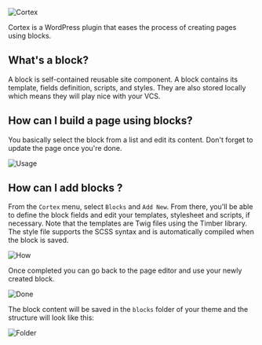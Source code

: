 ![Cortex](https://github.com/logaritmdev/cortex/raw/master/logo.png)

Cortex is a WordPress plugin that eases the process of creating pages using blocks.

## What's a block?

A block is self-contained reusable site component. A block contains its template, fields definition, scripts, and styles. They are also stored locally which means they will play nice with your VCS.

## How can I build a page using blocks?

You basically select the block from a list and edit its content. Don't forget to update the page once you're done.

![Usage](https://github.com/logaritmdev/cortex/raw/master/doc/1.gif)

## How can I add blocks ?
From the `Cortex` menu, select `Blocks` and `Add New`. From there, you'll be able to define the block fields and edit your templates, stylesheet and scripts, if necessary. Note that the templates are Twig files using the Timber library. The style file supports the SCSS syntax and is automatically compiled when the block is saved.

![How](https://github.com/logaritmdev/cortex/raw/master/doc/2.gif)

Once completed you can go back to the page editor and use your newly created block.

![Done](https://github.com/logaritmdev/cortex/raw/master/doc/3.gif)

The block content will be saved in the `blocks` folder of your theme and the structure will look like this:

![Folder](https://github.com/logaritmdev/cortex/raw/master/doc/block.png)